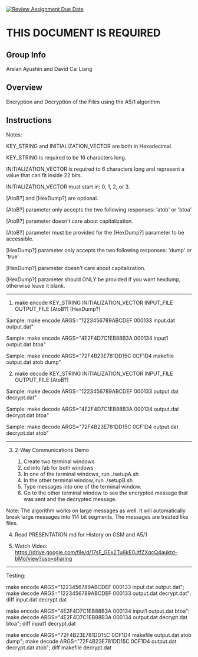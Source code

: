 [![Review Assignment Due Date](https://classroom.github.com/assets/deadline-readme-button-24ddc0f5d75046c5622901739e7c5dd533143b0c8e959d652212380cedb1ea36.svg)](https://classroom.github.com/a/ecp4su41)
# THIS DOCUMENT IS REQUIRED
## Group Info
Arslan Ayushin and David Cai Liang
## Overview
Encryption and Decryption of the Files using the A5/1 algorithm
## Instructions

Notes:

KEY_STRING and INITIALIZATION_VECTOR are both in Hexadecimal.

KEY_STRING is required to be 16 characters long.

INITIALIZATION_VECTOR is required to 6 characters long and represent a value that can fit inside 22 bits.

INITIALIZATION_VECTOR must start in: 0, 1, 2, or 3.

\[AtoB?\] and \[HexDump?\] are optional.

\[AtoB?\] parameter only accepts the two following responses: \'atob\' or \'btoa\'

\[AtoB?\] parameter doesn't care about capitalization.

\[AtoB?\] parameter must be provided for the \[HexDump?\] parameter to be accessible.

\[HexDump?\] parameter only accepts the two following responses: \'dump\' or \'true\'

\[HexDump?\] parameter doesn't care about capitalization.

\[HexDump?\] parameter should ONLY be provided if you want hexdump, otherwise leave it blank.
______

1) make encode KEY_STRING INITIALIZATION_VECTOR INPUT_FILE OUTPUT_FILE \[AtoB?\] \[HexDump?\]

  Sample: make encode ARGS="1223456789ABCDEF 000133 input.dat output.dat"

  Sample: make encode ARGS="4E2F4D7C1EB88B3A 000134 input1 output.dat btoa"

  Sample: make encode ARGS="72F4B23E781DD15C 0CF1D4 makefile output.dat atob dump"

2) make decode KEY_STRING INITIALIZATION_VECTOR INPUT_FILE OUTPUT_FILE \[AtoB?\]

  Sample: make decode ARGS="1223456789ABCDEF 000133 output.dat decrypt.dat"

  Sample: make decode ARGS="4E2F4D7C1EB88B3A 000134 output.dat decrypt.dat btoa"

  Sample: make decode ARGS="72F4B23E781DD15C 0CF1D4 output.dat decrypt.dat atob"
____

3) 2-Way Communications Demo

    1) Create two terminal windows
    2) cd into /ab for both windows
    3) In one of the terminal windows, run ./setupA.sh
    4) In the other terminal window, run ./setupB.sh
    5) Type messages into one of the terminal window.
    6) Go to the other terminal window to see the encrypted message that was sent and the decrypted message.

  Note: The algorithm works on large messages as well. It will automatically break large messages into 114 bit segments. The messages are treated like files.

4) Read PRESENTATION.md for History on GSM and A5/1

5) Watch Video: https://drive.google.com/file/d/17sF_GEx2Tu6kE0JtfZXqcQ4auktd-bMo/view?usp=sharing
______
Testing:

make encode ARGS="1223456789ABCDEF 000133 input.dat output.dat"; make decode ARGS="1223456789ABCDEF 000133 output.dat decrypt.dat"; diff input.dat decrypt.dat

make encode ARGS="4E2F4D7C1EB88B3A 000134 input1 output.dat btoa"; make decode ARGS="4E2F4D7C1EB88B3A 000134 output.dat decrypt.dat btoa"; diff input1 decrypt.dat

make encode ARGS="72F4B23E781DD15C 0CF1D4 makefile output.dat atob dump"; make decode ARGS="72F4B23E781DD15C 0CF1D4 output.dat decrypt.dat atob"; diff makefile decrypt.dat
